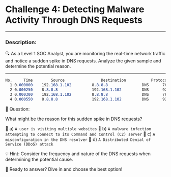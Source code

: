
# **Challenge 4: Detecting Malware Activity Through DNS Requests**

---

### **Description:**

🔍 As a Level 1 SOC Analyst, you are monitoring the real-time network traffic and notice a sudden spike in DNS requests. Analyze the given sample and determine the potential reason.

---

```css
No.     Time        Source                Destination           Protocol Length Info
  1 0.000000    192.168.1.102         8.8.8.8               DNS      76     Standard query 0x1234 A example.com
  2 0.000250    8.8.8.8               192.168.1.102         DNS      92     Standard query response 0x1234 A 93.184.216.34
  3 0.000300    192.168.1.102         8.8.8.8               DNS      76     Standard query 0x1235 A example.org
  4 0.000550    8.8.8.8               192.168.1.102         DNS      92     Standard query response 0x1235 A 198.51.100.3
```

🤔 Question:

What might be the reason for this sudden spike in DNS requests?

🔘 a) ```A user is visiting multiple websites``` 🔘 b) ```A malware infection attempting to connect to its Command and Control (C2) server``` 🔘 c) ```A misconfiguration in the DNS resolver``` 🔘 d) ```A Distributed Denial of Service (DDoS) attack```

💡 Hint: Consider the frequency and nature of the DNS requests when determining the potential cause.

🚀 Ready to answer? Dive in and choose the best option!
